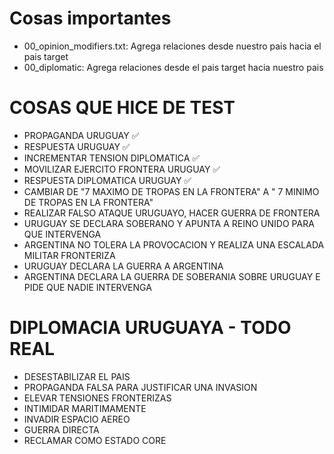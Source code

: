 # Cosas importantes

- 00_opinion_modifiers.txt: Agrega relaciones desde nuestro pais hacia el pais target
- 00_diplomatic: Agrega relaciones desde el pais target hacia nuestro pais

# COSAS QUE HICE DE TEST

- PROPAGANDA URUGUAY ✅
- RESPUESTA URUGUAY ✅
- INCREMENTAR TENSION DIPLOMATICA ✅
- MOVILIZAR EJERCITO FRONTERA URUGUAY ✅
- RESPUESTA DIPLOMATICA URUGUAY ✅
- CAMBIAR DE "7 MAXIMO DE TROPAS EN LA FRONTERA" A " 7 MINIMO DE TROPAS EN LA FRONTERA"
- REALIZAR FALSO ATAQUE URUGUAYO, HACER GUERRA DE FRONTERA
- URUGUAY SE DECLARA SOBERANO Y APUNTA A REINO UNIDO PARA QUE INTERVENGA
- ARGENTINA NO TOLERA LA PROVOCACION Y REALIZA UNA ESCALADA MILITAR FRONTERIZA
- URUGUAY DECLARA LA GUERRA A ARGENTINA
- ARGENTINA DECLARA LA GUERRA DE SOBERANIA SOBRE URUGUAY E PIDE QUE NADIE INTERVENGA

# DIPLOMACIA URUGUAYA - TODO REAL

- DESESTABILIZAR EL PAIS
- PROPAGANDA FALSA PARA JUSTIFICAR UNA INVASION
- ELEVAR TENSIONES FRONTERIZAS
- INTIMIDAR MARITIMAMENTE
- INVADIR ESPACIO AEREO
- GUERRA DIRECTA
- RECLAMAR COMO ESTADO CORE
